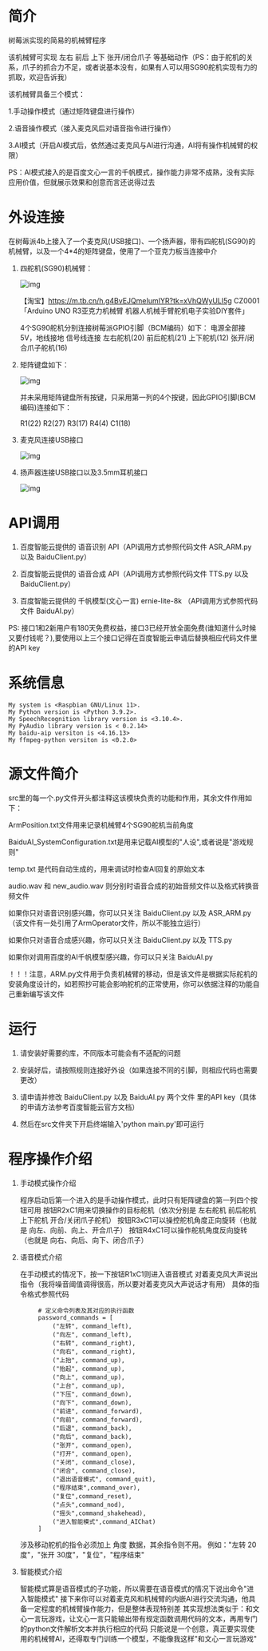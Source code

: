 # 简介
树莓派实现的简易的机械臂程序

该机械臂可实现 左右 前后 上下 张开/闭合爪子 等基础动作（PS：由于舵机的关系，爪子的抓合力不足，或者说基本没有，如果有人可以用SG90舵机实现有力的抓取，欢迎告诉我）

该机械臂具备三个模式：

1.手动操作模式（通过矩阵键盘进行操作）

2.语音操作模式（接入麦克风后对语音指令进行操作）

3.AI模式（开启AI模式后，依然通过麦克风与AI进行沟通，AI将有操作机械臂的权限）

PS：AI模式接入的是百度文心一言的千帆模式，操作能力非常不成熟，没有实际应用价值，但就展示效果和创意而言还说得过去


# 外设连接

在树莓派4b上接入了一个麦克风(USB接口)、一个扬声器，带有四舵机(SG90)的机械臂，以及一个4*4的矩阵键盘，使用了一个亚克力板当连接中介

1. 四舵机(SG90)机械臂：

    ![img](img/arm.png)

    【淘宝】https://m.tb.cn/h.g4BvEJQmeIumIYR?tk=xVhQWyULI5g CZ0001 「Arduino UNO R3亚克力机械臂 机器人机械手臂舵机电子实验DIY套件」

    4个SG90舵机分别连接树莓派GPIO引脚（BCM编码）如下：
    电源全部接5V，地线接地
    信号线连接 左右舵机(20) 前后舵机(21) 上下舵机(12) 张开/闭合爪子舵机(16)

2. 矩阵键盘如下：

    ![img](img/matrixkeyboard.png)

    并未采用矩阵键盘所有按键，只采用第一列的4个按键，因此GPIO引脚(BCM编码)连接如下：

    R1(22) R2(27) R3(17) R4(4) C1(18)

3. 麦克风连接USB接口

    ![img](img/microphone.png)

4. 扬声器连接USB接口以及3.5mm耳机接口

    ![img](img/loudspeaker.png)



# API调用

1. 百度智能云提供的 语音识别 API（API调用方式参照代码文件 ASR_ARM.py 以及 BaiduClient.py）

2. 百度智能云提供的 语音合成 API（API调用方式参照代码文件 TTS.py 以及 BaiduClient.py）

3. 百度智能云提供的 千帆模型(文心一言) ernie-lite-8k （API调用方式参照代码文件 BaiduAI.py）

PS: 接口1和2新用户有180天免费权益，接口3已经开放全面免费(谁知道什么时候又要付钱呢？),要使用以上三个接口记得在百度智能云申请后替换相应代码文件里的API key


# 系统信息

	My system is <Raspbian GNU/Linux 11>.
	My Python version is <Python 3.9.2>.
	My SpeechRecognition library version is <3.10.4>.
	My PyAudio library version is < 0.2.14>
	My baidu-aip versiton is <4.16.13>
    My ffmpeg-python versiton is <0.2.0>

# 源文件简介

src里的每一个.py文件开头都注释这该模块负责的功能和作用，其余文件作用如下：

ArmPosition.txt文件用来记录机械臂4个SG90舵机当前角度

BaiduAI_SystemConfiguration.txt是用来记载AI模型的"人设",或者说是"游戏规则"

temp.txt 是代码自动生成的，用来调试时检查AI回复的原始文本

audio.wav 和 new_audio.wav 则分别时语音合成的初始音频文件以及格式转换音频文件

如果你只对语音识别感兴趣，你可以只关注 BaiduClient.py 以及 ASR_ARM.py（该文件有一处引用了ArmOperator文件，所以不能独立运行）

如果你只对语音合成感兴趣，你可以只关注 BaiduClient.py 以及 TTS.py

如果你对调用百度的AI千帆模型感兴趣，你可以只关注 BaiduAI.py

！！！注意，ARM.py文件用于负责机械臂的移动，但是该文件是根据实际舵机的安装角度设计的，如若照抄可能会影响舵机的正常使用，你可以依据注释的功能自己重新编写该文件

# 运行

1. 请安装好需要的库，不同版本可能会有不适配的问题

2. 安装好后，请按照规则连接好外设（如果连接不同的引脚，则相应代码也需要更改）

3. 请申请并修改 BaiduClient.py 以及 BaiduAI.py 两个文件 里的API key（具体的申请方法参考百度智能云官方文档）

3. 然后在src文件夹下开启终端输入'python main.py'即可运行

# 程序操作介绍

1. 手动模式操作介绍

    程序启动后第一个进入的是手动操作模式，此时只有矩阵键盘的第一列四个按钮可用
    按钮R2xC1用来切换操作的目标舵机（依次分别是 左右舵机 前后舵机 上下舵机 开合/关闭爪子舵机）
    按钮R3xC1可以操控舵机角度正向旋转（也就是 向左、向前、向上、开合爪子）
    按钮R4xC1可以操作舵机角度反向旋转（也就是 向右、向后、向下、闭合爪子）

2. 语音模式介绍

    在手动模式的情况下，按一下按钮R1xC1则进入语音模式
    对着麦克风大声说出指令（我将噪音阈值调得很高，所以要对着麦克风大声说话才有用）
    具体的指令格式参照代码

            # 定义命令列表及其对应的执行函数
            password_commands = [
                ("左转", command_left),
                ("向左", command_left),
                ("右转", command_right),
                ("向右", command_right),
                ("上抬", command_up),
                ("抬起", command_up),
                ("向上", command_up),
                ("上台", command_up),
                ("下压", command_down),
                ("向下", command_down),
                ("前进", command_forward),
                ("向前", command_forward),
                ("后退", command_back),
                ("向后", command_back),
                ("张开", command_open),
                ("打开", command_open),
                ("关闭", command_close),
                ("闭合", command_close),
                ("退出语音模式", command_quit),
                ("程序结束",command_over),
                ("复位",command_reset),
                ("点头",command_nod),
                ("摇头",command_shakehead),
                ("进入智能模式",command_AIChat)
            ]
    
    涉及移动舵机的指令必须加上 角度 数据，其余指令则不用。
    例如："左转 20度"，"张开 30度"，"复位"，"程序结束"

3. 智能模式介绍

    智能模式算是语音模式的子功能，所以需要在语音模式的情况下说出命令"进入智能模式"
    接下来你可以对着麦克风和机械臂的内嵌AI进行交流沟通，他具备一定程度的机械臂操作能力，但是整体表现特别差
    其实现想法类似于：和文心一言玩游戏，让文心一言只能输出带有规定函数调用代码的文本，再用专门的python文件解析文本并执行相应的代码
    只能说是一个创意，真正要实现使用的机械臂AI，还得取专门训练一个模型，不能像我这样"和文心一言玩游戏"
